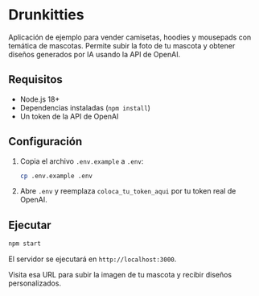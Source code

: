 # Drunkitties

Aplicación de ejemplo para vender camisetas, hoodies y mousepads con temática de mascotas. Permite subir la foto de tu mascota y obtener diseños generados por IA usando la API de OpenAI.

## Requisitos
- Node.js 18+
- Dependencias instaladas (`npm install`)
- Un token de la API de OpenAI

## Configuración
1. Copia el archivo `.env.example` a `.env`:
   ```bash
   cp .env.example .env
   ```
2. Abre `.env` y reemplaza `coloca_tu_token_aqui` por tu token real de OpenAI.

## Ejecutar
```bash
npm start
```
El servidor se ejecutará en `http://localhost:3000`.

Visita esa URL para subir la imagen de tu mascota y recibir diseños personalizados.
